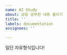 ```yaml
---
name: AI Study
about: 금일 공부한 내용 올리기
title: ''
labels: documentation
assignees: ''

---
```


일단 자유형식입니다!
